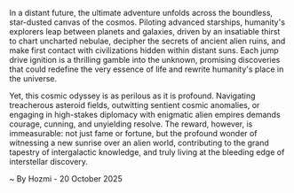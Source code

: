 
In a distant future, the ultimate adventure unfolds across the boundless, star-dusted canvas of the cosmos. Piloting advanced starships, humanity's explorers leap between planets and galaxies, driven by an insatiable thirst to chart uncharted nebulae, decipher the secrets of ancient alien ruins, and make first contact with civilizations hidden within distant suns. Each jump drive ignition is a thrilling gamble into the unknown, promising discoveries that could redefine the very essence of life and rewrite humanity's place in the universe.

Yet, this cosmic odyssey is as perilous as it is profound. Navigating treacherous asteroid fields, outwitting sentient cosmic anomalies, or engaging in high-stakes diplomacy with enigmatic alien empires demands courage, cunning, and unyielding resolve. The reward, however, is immeasurable: not just fame or fortune, but the profound wonder of witnessing a new sunrise over an alien world, contributing to the grand tapestry of intergalactic knowledge, and truly living at the bleeding edge of interstellar discovery.

~ By Hozmi - 20 October 2025
